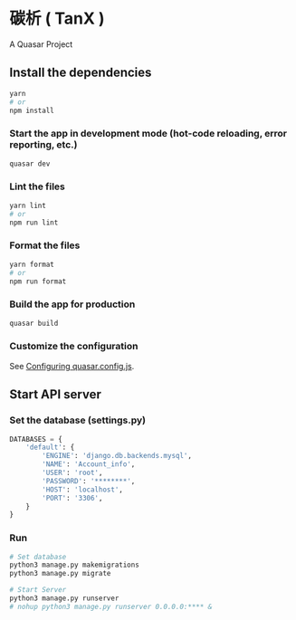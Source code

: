 # 碳析 ( TanX )

A Quasar Project

## Install the dependencies

```bash
yarn
# or
npm install
```

### Start the app in development mode (hot-code reloading, error reporting, etc.)

```bash
quasar dev
```

### Lint the files

```bash
yarn lint
# or
npm run lint
```

### Format the files

```bash
yarn format
# or
npm run format
```

### Build the app for production

```bash
quasar build
```

### Customize the configuration

See [Configuring quasar.config.js](https://v2.quasar.dev/quasar-cli-vite/quasar-config-js).

## Start API server

### Set the database (settings.py)

```python
DATABASES = {
    'default': {
        'ENGINE': 'django.db.backends.mysql',
        'NAME': 'Account_info',
        'USER': 'root',
        'PASSWORD': '********',
        'HOST': 'localhost',
        'PORT': '3306',
    }
}
```

### Run

```bash
# Set database
python3 manage.py makemigrations
python3 manage.py migrate

# Start Server
python3 manage.py runserver
# nohup python3 manage.py runserver 0.0.0.0:**** &
```
